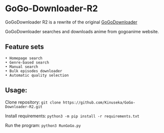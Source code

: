 # GoGo-Downloader-R2
GoGoDownloader R2 is a rewrite of the original [GoGoDownloader](https://github.com/Kinuseka/GoGo-Downloader)

GoGoDownloader searches and downloads anime from gogoanime website.

## Feature sets
```
• Homepage search
• Genre-based search
• Manual search
• Bulk episodes downloader
• Automatic quality selection
```

## Usage:

Clone repository: `git clone https://github.com/Kinuseka/GoGo-Downloader-R2.git`

Install requirements: `python3 -m pip install -r requirements.txt`

Run the program: `python3 RunGoGo.py`
